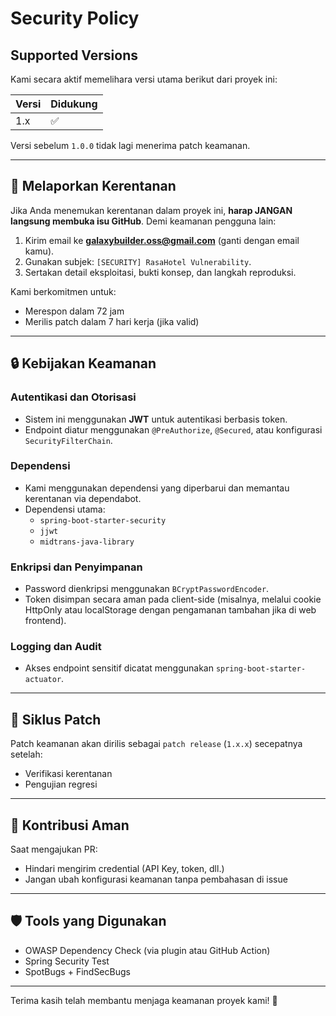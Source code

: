 # Security Policy

## Supported Versions

Kami secara aktif memelihara versi utama berikut dari proyek ini:

| Versi | Didukung |
|-------|----------|
| 1.x   | ✅       |

Versi sebelum `1.0.0` tidak lagi menerima patch keamanan.

---

## 📢 Melaporkan Kerentanan

Jika Anda menemukan kerentanan dalam proyek ini, **harap JANGAN langsung membuka isu GitHub**. Demi keamanan pengguna lain:

1. Kirim email ke **galaxybuilder.oss@gmail.com** (ganti dengan email kamu).
2. Gunakan subjek: `[SECURITY] RasaHotel Vulnerability`.
3. Sertakan detail eksploitasi, bukti konsep, dan langkah reproduksi.

Kami berkomitmen untuk:
- Merespon dalam 72 jam
- Merilis patch dalam 7 hari kerja (jika valid)

---

## 🔒 Kebijakan Keamanan

### Autentikasi dan Otorisasi
- Sistem ini menggunakan **JWT** untuk autentikasi berbasis token.
- Endpoint diatur menggunakan `@PreAuthorize`, `@Secured`, atau konfigurasi `SecurityFilterChain`.

### Dependensi
- Kami menggunakan dependensi yang diperbarui dan memantau kerentanan via dependabot.
- Dependensi utama:
  - `spring-boot-starter-security`
  - `jjwt`
  - `midtrans-java-library`

### Enkripsi dan Penyimpanan
- Password dienkripsi menggunakan `BCryptPasswordEncoder`.
- Token disimpan secara aman pada client-side (misalnya, melalui cookie HttpOnly atau localStorage dengan pengamanan tambahan jika di web frontend).

### Logging dan Audit
- Akses endpoint sensitif dicatat menggunakan `spring-boot-starter-actuator`.

---

## 📆 Siklus Patch

Patch keamanan akan dirilis sebagai `patch release` (`1.x.x`) secepatnya setelah:
- Verifikasi kerentanan
- Pengujian regresi

---

## 🤝 Kontribusi Aman

Saat mengajukan PR:
- Hindari mengirim credential (API Key, token, dll.)
- Jangan ubah konfigurasi keamanan tanpa pembahasan di issue

---

## 🛡️ Tools yang Digunakan

- OWASP Dependency Check (via plugin atau GitHub Action)
- Spring Security Test
- SpotBugs + FindSecBugs

---

Terima kasih telah membantu menjaga keamanan proyek kami! 🚀
